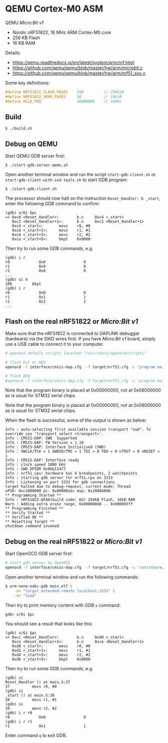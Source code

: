 # QEMU Cortex-M0 ASM

QEMU _Micro:Bit v1_

- Nordic nRF51822, 16 MHz ARM Cortex-M0 core
- 256 KB Flash
- 16 KB RAM

Details:

- https://qemu.readthedocs.io/en/latest/system/arm/nrf.html
- https://github.com/qemu/qemu/blob/master/hw/arm/microbit.c
- https://github.com/qemu/qemu/blob/master/hw/arm/nrf51_soc.c

Some key definitions:

```c
#define NRF51822_FLASH_PAGES    256         // 256KiB
#define NRF51822_SRAM_PAGES     16          // 16KiB
#define HCLK_FRQ                16000000    // 16MHz
```

## Build

`$ ./build.sh`

## Debug on QEMU

Start QEMU GDB server first:

`$ ./start-gdb-server-qemu.sh`

Open another terminal window and run the script `start-gdb-client.sh` or `start-gdb-client-with-svd-tools.sh` to start GDB program:

`$ ./start-gdb-client.sh`

The processor should now halt on the instruction `Reset_Handler: b _start`, enter the following GDB command to confirm:

```gdb
(gdb) x/6i $pc
=> 0xc0 <Reset_Handler>:        b.n     0xc4 <_start>
   0xc2 <Reset_Handler+1>:      b.n     0xc2 <Reset_Handler+1>
   0xc4 <_start>:       movs    r0, #0
   0xc6 <_start+1>:     movs    r1, #1
   0xc8 <_start+3>:     movs    r2, #2
   0xca <_start+5>:     bkpt    0x0000
```

Then try to run some GDB commands, e.g.

```gdb
(gdb) i r
r0             0x0                 0
r1             0x0                 0
r2             0x0                 0
...
(gdb) si 4
100         bkpt
(gdb) i r
r0             0x0                 0
r1             0x1                 1
r2             0x2                 2
...
```

## Flash on the real nRF51822 or _Micro:Bit v1_

Make sure that the nRF51822 is connected to DAPLINK debugger (hardware) via the SWD wires first. If you have _Micro:Bit v1_ board, simply use a USB cable to connect it to your computer.

```bash
# openocd default scripts location "/usr/share/openocd/scripts"

# flash ELF or HEX
openocd -f interface/cmsis-dap.cfg  -f target/nrf51.cfg -c "program main.elf verify reset exit"

# flash BIN
#openocd -f interface/cmsis-dap.cfg -f target/nrf51.cfg -c "program main.bin verify reset exit 0x00000000"
```

Note that the program binary is placed at 0x00000000, not at 0x08000000 as is usual for STM32 serial chips.

Note that the program binary is placed at 0x00000000, not at 0x08000000 as is usual for STM32 serial chips.

When the flash is successful, some of the output is shown as below:

```text
Info : auto-selecting first available session transport "swd". To override use 'transport select <transport>'.
Info : CMSIS-DAP: SWD  Supported
Info : CMSIS-DAP: FW Version = 1.10
Info : CMSIS-DAP: Interface Initialised (SWD)
Info : SWCLK/TCK = 1 SWDIO/TMS = 1 TDI = 0 TDO = 0 nTRST = 0 nRESET = 1
Info : CMSIS-DAP: Interface ready
Info : clock speed 1000 kHz
Info : SWD DPIDR 0x0bb11477
Info : nrf51.cpu: hardware has 4 breakpoints, 2 watchpoints
Info : starting gdb server for nrf51.cpu on 3333
Info : Listening on port 3333 for gdb connections
target halted due to debug-request, current mode: Thread
xPSR: 0xc1000000 pc: 0x000002ec msp: 0x20004000
** Programming Started **
Info : nRF51822-QFAA(build code: H2) 256kB Flash, 16kB RAM
Warn : Adding extra erase range, 0x000000d8 .. 0x000003ff
** Programming Finished **
** Verify Started **
** Verified OK **
** Resetting Target **
shutdown command invoked
```

## Debug on the real nRF51822 or _Micro:Bit v1_

Start OpenOCD GDB server first:

```bash
# start gdb server by OpenOCD
openocd -f interface/cmsis-dap.cfg  -f target/nrf51.cfg -s "/usr/share/openocd/scripts"
```

Open another terminal window and run the following commands:

```bash
$ arm-none-eabi-gdb main.elf \
    -ex "target extended-remote localhost:3333" \
    -ex "load"
```

Then try to print memory content with GDB `x` command:

```gdb
gdb> x/8i $pc
```

You should see a result that looks like this:

```text
(gdb) x/6i $pc
=> 0xcc <Reset_Handler>:        b.n     0xd0 <_start>
   0xce <Reset_Handler+1>:      b.n     0xce <Reset_Handler+1>
   0xd0 <_start>:       movs    r0, #0
   0xd2 <_start+1>:     movs    r1, #1
   0xd4 <_start+3>:     movs    r2, #2
   0xd6 <_start+5>:     bkpt    0x0000
```

Then try to run some GDB commands, e.g.

```gdb
(gdb) si
Reset_Handler () at main.S:37
37          movs r0, #0
(gdb) si
_start () at main.S:38
38          movs r1, #1
(gdb) si
39          movs r2, #2
(gdb) i r r0
r0             0x0                 0
(gdb) i r r1
r1             0x1                 1
```

Enter command `q` to exit GDB.
